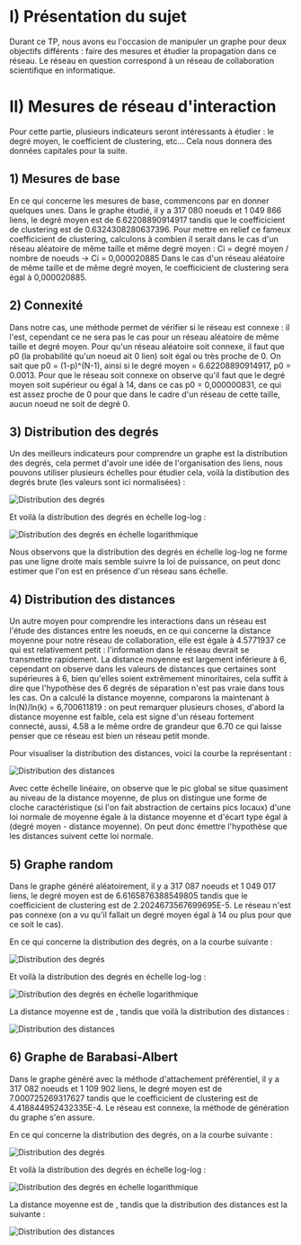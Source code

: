 # I) Présentation du sujet

Durant ce TP, nous avons eu l'occasion de manipuler un graphe pour deux objectifs différents : faire des mesures et étudier la propagation dans ce réseau.
Le réseau en question correspond à un réseau de collaboration scientifique en informatique.

# II) Mesures de réseau d'interaction

Pour cette partie, plusieurs indicateurs seront intéressants à étudier : le degré moyen, le coefficient de clustering, etc... Cela nous donnera des données capitales pour la suite.

## 1) Mesures de base

En ce qui concerne les mesures de base, commencons par en donner quelques unes. Dans le graphe étudié, il y a 317 080 noeuds et 1 049 866 liens, le degré moyen est de 6.62208890914917 tandis que le coefficicient de clustering est de 0.6324308280637396.
Pour mettre en relief ce fameux coefficicient de clustering, calculons à combien il serait dans le cas d'un réseau aléatoire de même taille et même degré moyen :
Ci = degré moyen / nombre de noeuds -> Ci = 0,000020885
Dans le cas d'un réseau aléatoire de même taille et de même degré moyen, le coefficicient de clustering sera égal à 0,000020885.

## 2) Connexité

Dans notre cas, une méthode permet de vérifier si le réseau est connexe : il l'est, cependant ce ne sera pas le cas pour un réseau aléatoire de même taille et degré moyen.
Pour qu'un réseau aléatoire soit connexe, il faut que p0 (la probabilité qu'un noeud ait 0 lien) soit égal ou très proche de 0. On sait que p0 = (1-p)^(N-1), ainsi si le degré moyen = 6.62208890914917, p0 = 0.0013.
Pour que le réseau soit connexe on observe qu'il faut que le degré moyen soit supérieur ou égal à 14, dans ce cas p0 = 0,000000831, ce qui est assez proche de 0 pour que dans le cadre d'un réseau de cette taille, aucun noeud ne soit de degré 0.

## 3) Distribution des degrés

Un des meilleurs indicateurs pour comprendre un graphe est la distribution des degrés, cela permet d'avoir une idée de l'organisation des liens, nous pouvons utiliser plusieurs échelles pour étudier cela, voilà la distibution des degrés brute (les valeurs sont ici normalisées) : 


![Distribution des degrés](/src/main/ressources/Mesures/exp/degree_distribution_plot.png)


Et voilà la distribution des degrés en échelle log-log : 


![Distribution des degrés en échelle logarithmique](/src/main/ressources/Mesures/exp/degree_distribution_log_plot.png)


Nous observons que la distribution des degrés en échelle log-log ne forme pas une ligne droite mais semble suivre la loi de puissance, on peut donc estimer que l'on est en présence d'un réseau sans échelle.

## 4) Distribution des distances

Un autre moyen pour comprendre les interactions dans un réseau est l'étude des distances entre les noeuds, en ce qui concerne la distance moyenne pour notre réseau de collaboration, elle est égale à 4.5771937 ce qui est relativement petit : l'information dans le réseau devrait se transmettre rapidement.
La distance moyenne est largement inférieure à 6, cependant on observe dans les valeurs de distances que certaines sont supérieures à 6, bien qu'elles soient extrêmement minoritaires, cela suffit à dire que l'hypothèse des 6 degrés de séparation n'est pas vraie dans tous les cas.
On a calculé la distance moyenne, comparons la maintenant à ln(N)/ln(k) = 6,700611819 : on peut remarquer plusieurs choses, d'abord la distance moyenne est faible, cela est signe d'un réseau fortement connecté, aussi, 4.58 a le même ordre de grandeur que 6.70 ce qui laisse penser que ce réseau est bien un réseau petit monde.

Pour visualiser la distribution des distances, voici la courbe la représentant : 

![Distribution des distances](/src/main/ressources/Mesures/exp/distance_distribution_plot.png)

Avec cette échelle linéaire, on observe que le pic global se situe quasiment au niveau de la distance moyenne, de plus on distingue une forme de cloche caractéristique (si l'on fait abstraction de certains pics locaux) d'une loi normale de moyenne égale à la distance moyenne et d'écart type égal à (degré moyen - distance moyenne). On peut donc émettre l'hypothèse que les distances suivent cette loi normale.

## 5) Graphe random

Dans le graphe généré aléatoirement, il y a 317 087 noeuds et 1 049 017 liens, le degré moyen est de 6.6165876388549805 tandis que le coefficicient de clustering est de 2.2024673567699695E-5.
Le réseau n'est pas connexe (on a vu qu'il fallait un degré moyen égal à 14 ou plus pour que ce soit le cas).

En ce qui concerne la distribution des degrés, on a la courbe suivante : 

![Distribution des degrés](/src/main/ressources/Mesures/random/degree_distribution_plot.png)


Et voilà la distribution des degrés en échelle log-log : 


![Distribution des degrés en échelle logarithmique](/src/main/ressources/Mesures/random/degree_distribution_log_plot.png)

La distance moyenne est de , tandis que voilà la distribution des distances : 

![Distribution des distances](/src/main/ressources/Mesures/random/distance_distribution_plot.png)

## 6) Graphe de Barabasi-Albert

Dans le graphe généré avec la méthode d'attachement préférentiel, il y a 317 082 noeuds et 1 109 902 liens, le degré moyen est de 7.000725269317627 tandis que le coefficicient de clustering est de 4.418844952432335E-4.
Le réseau est connexe, la méthode de génération du graphe s'en assure.

En ce qui concerne la distribution des degrés, on a la courbe suivante : 

![Distribution des degrés](/src/main/ressources/Mesures/barabasi/degree_distribution_plot.png)


Et voilà la distribution des degrés en échelle log-log : 


![Distribution des degrés en échelle logarithmique](/src/main/ressources/Mesures/barabasi/degree_distribution_log_plot.png)


La distance moyenne est de , tandis que la distribution des distances est la suivante : 


![Distribution des distances](/src/main/ressources/Mesures/barabasi/distance_distribution_plot.png)
